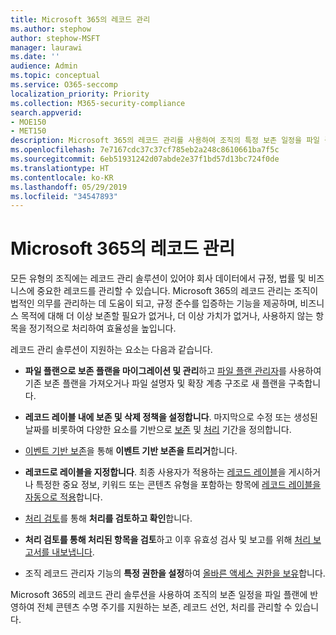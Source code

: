```yaml
---
title: Microsoft 365의 레코드 관리
ms.author: stephow
author: stephow-MSFT
manager: laurawi
ms.date: ''
audience: Admin
ms.topic: conceptual
ms.service: O365-seccomp
localization_priority: Priority
ms.collection: M365-security-compliance
search.appverid:
- MOE150
- MET150
description: Microsoft 365의 레코드 관리를 사용하여 조직의 특정 보존 일정을 파일 플랜에 적용하여 전체 콘텐츠 수명 주기를 지원하는 보존, 레코드 선언, 처리를 관리할 수 있습니다.
ms.openlocfilehash: 7e7167cdc37c37cf785eb2a248c8610661ba7f5c
ms.sourcegitcommit: 6eb51931242d07abde2e37f1bd57d13bc724f0de
ms.translationtype: HT
ms.contentlocale: ko-KR
ms.lasthandoff: 05/29/2019
ms.locfileid: "34547893"
---
```

# <a name="records-management-in-microsoft-365"></a>Microsoft 365의 레코드 관리

모든 유형의 조직에는 레코드 관리 솔루션이 있어야 회사 데이터에서 규정, 법률 및 비즈니스에 중요한 레코드를 관리할 수 있습니다. Microsoft 365의 레코드 관리는 조직이 법적인 의무를 관리하는 데 도움이 되고, 규정 준수를 입증하는 기능을 제공하며, 비즈니스 목적에 대해 더 이상 보존할 필요가 없거나, 더 이상 가치가 없거나, 사용하지 않는 항목을 정기적으로 처리하여 효율성을 높입니다.

레코드 관리 솔루션이 지원하는 요소는 다음과 같습니다.

-   **파일 플랜으로 보존 플랜을 마이그레이션 및 관리**하고 [파일 플랜 관리자](file-plan-manager.md)를 사용하여 기존 보존 플랜을 가져오거나 파일 설명자 및 확장 계층 구조로 새 플랜을 구축합니다.

-   **레코드 레이블 내에 보존 및 삭제 정책을 설정합니다**. 마지막으로 수정 또는 생성된 날짜를 비롯하여 다양한 요소를 기반으로 [보존](retention-policies.md#retaining-content-for-a-specific-period-of-time) 및 [처리](retention-policies.md#deleting-content-thats-older-than-a-specific-age) 기간을 정의합니다.

-   [이벤트 기반 보존](event-driven-retention.md)을 통해 **이벤트 기반 보존을 트리거**합니다.

-   **레코드로 레이블을 지정합니다**. 최종 사용자가 적용하는 [레코드 레이블](labels.md#using-retention-labels-for-records-management)을 게시하거나 특정한 중요 정보, 키워드 또는 콘텐츠 유형을 포함하는 항목에 [레코드 레이블을 자동으로 적용](labels.md#applying-a-retention-label-automatically-based-on-conditions)합니다.

-   [처리 검토](disposition-reviews.md)를 통해 **처리를 검토하고 확인**합니다.

-   **처리 검토를 통해 처리된 항목을 검토**하고 이후 유효성 검사 및 보고를 위해 [처리 보고서를 내보냅니다](disposition-reviews.md#export-the-disposition-items).

-   조직 레코드 관리자 기능의 **특정 권한을 설정**하여 [올바른 액세스 권한을 보유](permissions-in-the-security-and-compliance-center.md)합니다.

Microsoft 365의 레코드 관리 솔루션을 사용하여 조직의 보존 일정을 파일 플랜에 반영하여 전체 콘텐츠 수명 주기를 지원하는 보존, 레코드 선언, 처리를 관리할 수 있습니다. 
